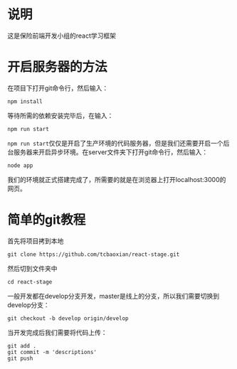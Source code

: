# 说明
这是保险前端开发小组的react学习框架

# 开启服务器的方法
在项目下打开git命令行，然后输入：
```
npm install
```
等待所需的依赖安装完毕后，在输入：
```
npm run start
```
``npm run start``仅仅是开启了生产环境的代码服务器，但是我们还需要开启一个后台服务器来开启异步环境。在server文件夹下打开git命令行，然后输入：
```
node app
```
我们的环境就正式搭建完成了，所需要的就是在浏览器上打开localhost:3000的网页。

# 简单的git教程
首先将项目拷到本地
```
git clone https://github.com/tcbaoxian/react-stage.git
```
然后切到文件夹中
```
cd react-stage
```
一般开发都在develop分支开发，master是线上的分支，所以我们需要切换到develop分支：
```
git checkout -b develop origin/develop
```
当开发完成后我们需要将代码上传：
```
git add .
git commit -m 'descriptions'
git push
```





